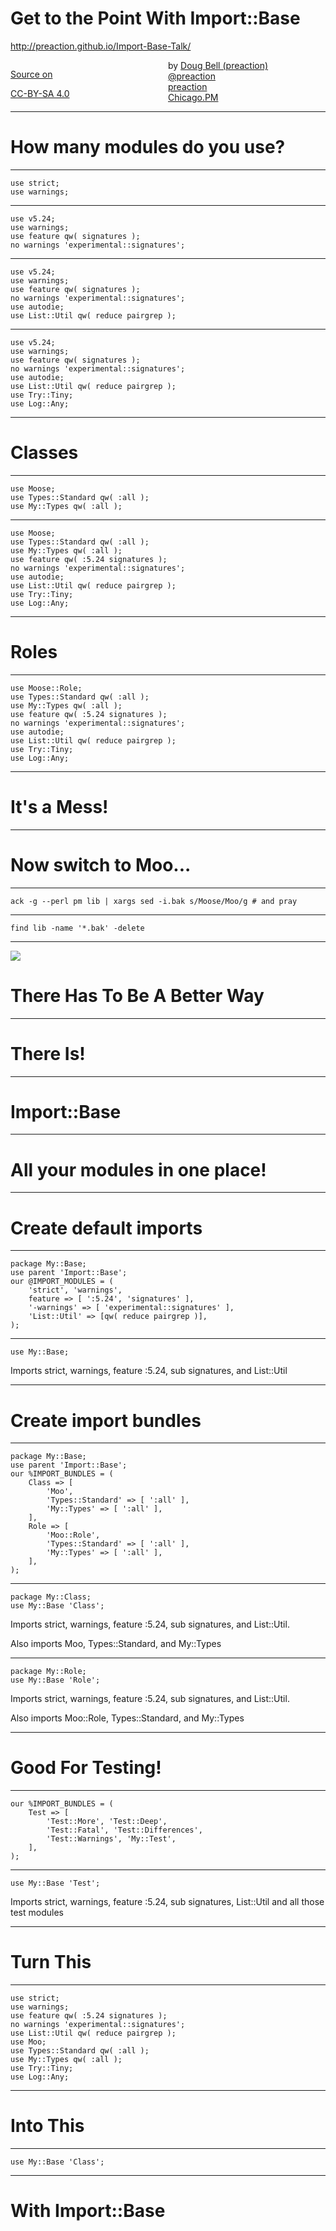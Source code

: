 
# Get to the Point With Import::Base

<http://preaction.github.io/Import-Base-Talk/>

<div style="width: 50%; float: left">

[Source on <i class="fa fa-github"></i>](https://github.com/preaction/Import-Base-Talk)<br/>

[CC-BY-SA 4.0](https://creativecommons.org/licenses/by-sa/4.0/legalcode)<br/>

</div>

<div class="width: 50%; float: left">

by [Doug Bell (preaction)](http://preaction.me)<br>
<a href="http://twitter.com/preaction"><i class="fa fa-twitter"></i> @preaction</a><br/>
<a href="http://github.com/preaction"><i class="fa fa-github"></i> preaction</a><br>
[Chicago.PM](http://chicago.pm.org)<br>

</div>

------

# How many modules do you use?

---

```
use strict;
use warnings;
```

---

```
use v5.24;
use warnings;
use feature qw( signatures );
no warnings 'experimental::signatures';
```

---

```
use v5.24;
use warnings;
use feature qw( signatures );
no warnings 'experimental::signatures';
use autodie;
use List::Util qw( reduce pairgrep );
```

---

```
use v5.24;
use warnings;
use feature qw( signatures );
no warnings 'experimental::signatures';
use autodie;
use List::Util qw( reduce pairgrep );
use Try::Tiny;
use Log::Any;
```

------

# Classes

---

```
use Moose;
use Types::Standard qw( :all );
use My::Types qw( :all );
```

---

```
use Moose;
use Types::Standard qw( :all );
use My::Types qw( :all );
use feature qw( :5.24 signatures );
no warnings 'experimental::signatures';
use autodie;
use List::Util qw( reduce pairgrep );
use Try::Tiny;
use Log::Any;
```

------

# Roles

---

```
use Moose::Role;
use Types::Standard qw( :all );
use My::Types qw( :all );
use feature qw( :5.24 signatures );
no warnings 'experimental::signatures';
use autodie;
use List::Util qw( reduce pairgrep );
use Try::Tiny;
use Log::Any;
```

------

# It's a Mess!

---

# Now switch to Moo...

---

`ack -g --perl pm lib | xargs sed -i.bak s/Moose/Moo/g # and pray`

---

`find lib -name '*.bak' -delete`

------

![](images/eggy-mess.gif)

# There Has To Be A Better Way

------

# There Is!

------

# Import::Base

---

# All your modules in one place!

------

# Create default imports

---

```
package My::Base;
use parent 'Import::Base';
our @IMPORT_MODULES = (
    'strict', 'warnings',
    feature => [ ':5.24', 'signatures' ],
    '-warnings' => [ 'experimental::signatures' ],
    'List::Util' => [qw( reduce pairgrep )],
);
```

---

```
use My::Base;
```

Imports strict, warnings, feature :5.24, sub signatures, and List::Util

------

# Create import bundles

---

```
package My::Base;
use parent 'Import::Base';
our %IMPORT_BUNDLES = (
    Class => [
        'Moo',
        'Types::Standard' => [ ':all' ],
        'My::Types' => [ ':all' ],
    ],
    Role => [
        'Moo::Role',
        'Types::Standard' => [ ':all' ],
        'My::Types' => [ ':all' ],
    ],
);
```

---

```
package My::Class;
use My::Base 'Class';
```

Imports strict, warnings, feature :5.24, sub signatures, and List::Util.

Also imports Moo, Types::Standard, and My::Types

---

```
package My::Role;
use My::Base 'Role';
```

Imports strict, warnings, feature :5.24, sub signatures, and List::Util.

Also imports Moo::Role, Types::Standard, and My::Types

------

# Good For Testing!

---

```
our %IMPORT_BUNDLES = (
    Test => [
        'Test::More', 'Test::Deep',
        'Test::Fatal', 'Test::Differences',
        'Test::Warnings', 'My::Test',
    ],
);
```

---

```
use My::Base 'Test';
```

Imports strict, warnings, feature :5.24, sub signatures, List::Util and
all those test modules

------

# Turn This

---

```
use strict;
use warnings;
use feature qw( :5.24 signatures );
no warnings 'experimental::signatures';
use List::Util qw( reduce pairgrep );
use Moo;
use Types::Standard qw( :all );
use My::Types qw( :all );
use Try::Tiny;
use Log::Any;
```

------

# Into This

---

```
use My::Base 'Class';
```

------

# With Import::Base

